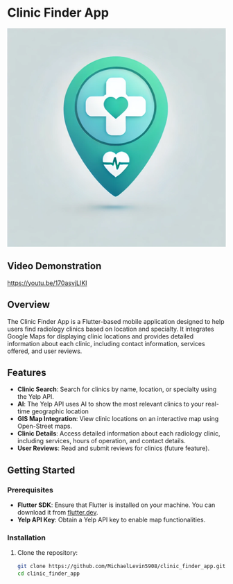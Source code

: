 # Clinic Finder App

![Clinic Finder App Logo](clinic.png)

## Video Demonstration
https://youtu.be/170asvjLIKI

## Overview

The Clinic Finder App is a Flutter-based mobile application designed to help users find radiology clinics based on location and specialty. It integrates Google Maps for displaying clinic locations and provides detailed information about each clinic, including contact information, services offered, and user reviews.

## Features

- **Clinic Search**: Search for clinics by name, location, or specialty using the Yelp API.
- **AI**: The Yelp API uses AI to show the most relevant clinics to your real-time geographic location
- **GIS Map Integration**: View clinic locations on an interactive map using Open-Street maps.
- **Clinic Details**: Access detailed information about each radiology clinic, including services, hours of operation, and contact details.
- **User Reviews**: Read and submit reviews for clinics (future feature).

## Getting Started

### Prerequisites

- **Flutter SDK**: Ensure that Flutter is installed on your machine. You can download it from [flutter.dev](https://flutter.dev).
- **Yelp API Key**: Obtain a Yelp API key to enable map functionalities.

### Installation

1. Clone the repository:

   ```bash
   git clone https://github.com/MichaelLevin5908/clinic_finder_app.git
   cd clinic_finder_app

